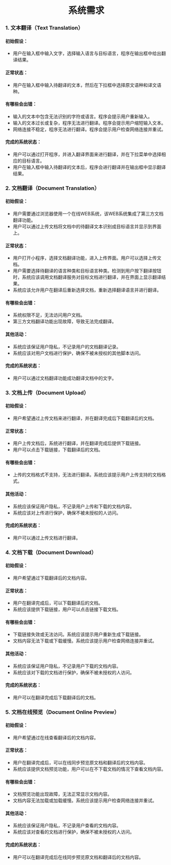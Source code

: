 <h1 align="center">系统需求</h1>

### 1. 文本翻译（Text Translation）

#### 初始假设：
- 用户在输入框中输入文字，选择输入语言与目标语言，程序在输出框中给出翻译结果。

#### 正常状态：
- 用户在输入框中输入待翻译的文本，然后在下拉框中选择原文语种和译文语种。

#### 有哪些会出错：
- 输入的文本中包含无法识别的字符或语言。程序会提示用户重新输入。
- 输入的文本过长或复杂，程序无法进行翻译。程序会提示用户缩短输入文本。
- 网络连接不稳定，程序无法进行翻译。程序会提示用户检查网络连接并重试。

#### 完成的系统状态：
- 用户可以通过打开程序，并进入翻译界面来进行翻译，并在下拉菜单中选择相应的目标语言。
- 用户在输入框中输入待翻译的文本后，程序会进行翻译并在输出框中显示翻译结果。

### 2. 文档翻译（Document Translation）

#### 初始假设：
- 用户需要通过浏览器使用一个在线WEB系统，该WEB系统集成了第三方文档翻译功能。
- 用户可以通过上传文档将文档中的待翻译文本识别成目标语言并显示到界面上。

#### 正常状态：
- 用户打开小程序，选择文档翻译功能，进入上传界面。用户可以选择上传文档。
- 用户需要选择待翻译的语言种类和目标语言种类。检测到用户按下翻译按钮时，系统应该调用文档翻译服务对目标文档进行翻译，并在界面上显示翻译结果。
- 系统应该允许用户在翻译后重新选择文档，重新选择翻译语言并进行翻译。

#### 有哪些会出错：
- 系统权限不足，无法访问用户文档。
- 第三方文档翻译功能出现故障，导致无法完成翻译。

#### 其他活动：
- 系统应该保证用户隐私，不记录用户的文档翻译记录。
- 系统应该对用户文档进行保护，确保不被未授权的其他脚本访问。

#### 完成的系统状态：
- 用户可以通过文档翻译功能成功翻译文档中的文字。

### 3. 文档上传（Document Upload）

#### 初始假设：
- 用户希望通过上传文档来进行翻译，并在翻译完成后下载翻译后的文档。

#### 正常状态：
- 用户上传文档后，系统进行翻译，并在翻译完成后提供下载链接。
- 用户可以点击下载链接，下载翻译后的文档。

#### 有哪些会出错：
- 上传的文档格式不支持，无法进行翻译。系统应该提示用户上传支持的文档格式。

#### 其他活动：
- 系统应该保证用户隐私，不记录用户上传和下载的文档内容。
- 系统应该对上传进行保护，确保不被未授权的人访问。

#### 完成的系统状态：
- 用户可以通过上传文档进行翻译。

### 4. 文档下载（Document Download）

#### 初始假设：
- 用户希望通过下载翻译后的文档内容。

#### 正常状态：
- 用户在翻译完成后，可以下载翻译后的文档。
- 系统应该提供下载链接，用户可以点击链接下载文档。

#### 有哪些会出错：
- 下载链接失效或无法访问。系统应该提示用户重新生成下载链接。
- 文档内容无法下载或下载缓慢。系统应该提示用户检查网络连接并重试。

#### 其他活动：
- 系统应该保证用户隐私，不记录用户下载的文档内容。
- 系统应该对下载的文档进行保护，确保不被未授权的人访问。

#### 完成的系统状态：
- 用户可以在翻译完成后下载翻译后的文档。

### 5. 文档在线预览（Document Online Preview）

#### 初始假设：
- 用户希望通过在线查看翻译后的文档内容。

#### 正常状态：
- 用户在翻译完成后，可以在线同步预览原文档和翻译后的文档内容。
- 系统应该提供文档预览功能，用户可以在不下载文档的情况下查看文档内容。

#### 有哪些会出错：
- 文档预览功能出现故障，无法正常显示文档内容。
- 文档内容无法加载或加载缓慢。系统应该提示用户检查网络连接并重试。

#### 其他活动：
- 系统应该保证用户隐私，不记录用户查看的文档内容。
- 系统应该对查看的文档进行保护，确保不被未授权的人访问。

#### 完成的系统状态：
- 用户可以在翻译完成后在线同步预览原文档和翻译后的文档内容。
